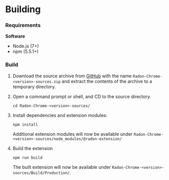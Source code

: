 # Building

### Requirements

**Software**

 - Node.js (7+)
 - npm (5.5.1+)

### Build

1. Download the source archive from [GitHub](https://github.com/RadonApp/radon-extension-chrome/releases) with the name `Radon-Chrome-<version>-sources.zip` and extract the contents of the archive to a temporary directory.

2. Open a command prompt or shell, and CD to the source directory.

    ```
    cd Radon-Chrome-<version>-sources/
    ```

3. Install dependencies and extension modules:

    ```
    npm install
    ```

    Additional extension modules will now be available under `Radon-Chrome-<version>-sources/node_modules/@radon-extension/`

4. Build the extension

    ```
    npm run build
    ```

    The built extension will now be available under `Radon-Chrome-<version>-sources/Build/Production/`.
